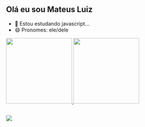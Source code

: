 
## Olá eu sou Mateus Luiz
- 🌱 Estou estudando javascript...
- 😄 Pronomes: ele/dele

<div>
  <a href="https://github.com/mateus-luiz">
  <img height="180em" src="https://github-readme-stats.vercel.app/api?username=mateus-luiz&show_icons=true&theme=react&include_all_commits=true&count_private=true"/>
  <img height="180em" src="https://github-readme-stats.vercel.app/api/top-langs/?username=mateus-luiz&layout=compact&langs_count=7&theme=react"/>
</div>
  
##
  
  <div>
  <a href="https://www.linkedin.com/in/mateusluiz-dev" target="_blank"><img src="https://img.shields.io/badge/LinkedIn-0077B5?style=for-the-badge&logo=linkedin&logoColor=white" target="_blank"></a>
  </div>
